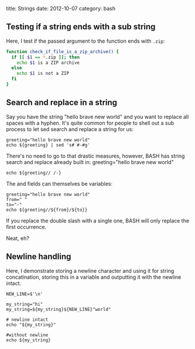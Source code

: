 title: Strings
date:    2012-10-07
category: bash

## Testing if a string ends with a sub string

Here, I test if the passed argument to the function ends with
```.zip```:

```bash
function check_if_file_is_a_zip_archive() {
  if [[ $1 == *.zip ]]; then
    echo $1 is a ZIP archive
  else
    echo $1 is not a ZIP
  fi
}
```

## Search and replace in a string

Say you have the string "hello brave new world" and you want to
replace all spaces with a hyphen. It's quite common for people to
shell out a sub process to let sed search and replace a string for us:

```
greeting="hello brave new world"
echo ${greeting} | sed 's# #-#g'
```

There's no need to go to that drastic measures, however, BASH has
string search and replace already built in: greeting="hello brave new
world"

```
echo ${greeting// /-}
```

The <from> and <to> fields can themselves be variables:

```
greeting="hello brave new world"
from=" "
to="-"
echo ${greeting//${from}/${to}}
```

If you replace the double slash with a single one, BASH will only
replace the first occurrence.

Neat, eh?

## Newline handling

Here, I demonstrate storing a newline character and using it
for string concatination, storing this in a variable and
outputting it with the newline intact.

```
NEW_LINE=$'\n'

my_string="hi"
my_string=${my_string}${NEW_LINE}"world"

# newline intact
echo "${my_string}"

#without newline
echo ${my_string}
```

